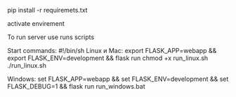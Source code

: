pip install -r requiremets.txt

activate envirement

To run server use runs scripts

Start commands:
#!/bin/sh
Linux и Mac: export FLASK_APP=webapp && export FLASK_ENV=development && flask run
chmod +x run_linux.sh
./run_linux.sh

Windows: set FLASK_APP=webapp && set FLASK_ENV=development && set FLASK_DEBUG=1 && flask run
run_windows.bat